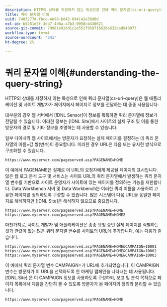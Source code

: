 ```yaml
---
description: HTTP의 상태를 저장하지 않는 특성으로 인해 쿼리 문자열(cs-uri-query)은 웹 애플리케이션 및 사이트 개발자가 페이지에서 페이지로 정보를 전달하는 데 종종 사용됩니다.
title: 쿼리 문자열 이해
uuid: 7403277d-fbce-4e98-bd42-894142e38d0d
exl-id: b5281e5f-3eb7-4d6a-a7b3-9958cb430621
source-git-commit: 79981e92dd1c2e552f958716626a632ead940973
workflow-type: tm+mt
source-wordcount: '341'
ht-degree: 2%

---
```


# 쿼리 문자열 이해{#understanding-the-query-string}

HTTP의 상태를 저장하지 않는 특성으로 인해 쿼리 문자열(cs-uri-query)은 웹 애플리케이션 및 사이트 개발자가 페이지에서 페이지로 정보를 전달하는 데 종종 사용됩니다.

대부분의 경우 웹 서버에서 [!DNL Sensor]이 정보를 획득하면 쿼리 문자열에 정보가 전달될 수 있습니다. 이러한 정보는 [!DNL Site]에서 사이트의 실제 구조 및 이를 통한 방문자의 경로 및 기타 정보를 조명하는 데 사용할 수 있습니다.

일부 다이내믹 웹 사이트에서는 방문자가 요청하는 실제 페이지를 결정하는 데 쿼리 문자열의 이름=값 쌍(변수)이 중요합니다. 이러한 경우 URL은 다음 또는 유사한 방식으로 구조화할 수 있습니다.

```
https://www.myserver.com/pageserved.asp?PAGENAME=HOME
```

이 예에서 PAGENAME은 실제로 이 URL의 요청자에게 제공될 페이지의 표시입니다. 많은 웹 로그 분석 도구 및 서비스는 사이트 URL의 쿼리 문자열에서 발생하는 쿼리 문자열 변수를 기반으로 사이트 운영자가 사이트에 있는 페이지를 정의하는 기능을 제한합니다. Data Workbench 서버 및 Data Workbench는 이러한 쿼리 이름을 사용하여 고유한 페이지를 정의하도록 구성할 수 있습니다. 많은 시스템이 다음 URL을 동일한 페이지로 해석하지만 [!DNL Site]은 해석하지 않으므로 중요합니다.

```
https://www.myserver.com/pageserved.asp?PAGENAME=HOME
https://www.myserver.com/pageserved.asp?PAGENAME=HOME2
```

마찬가지로, 사이트 개발자 및 애플리케이션은 종종 요청 중인 실제 페이지를 식별하는 것과 관련이 없는 많은 쿼리 문자열 변수를 사이트의 URL에 추가합니다. 예는 다음과 같습니다.

```
https://www.myserver.com/pageserved.asp?PAGENAME=HOME&CAMPAIGN=10001
https://www.myserver.com/pageserved.asp?PAGENAME=HOME&CAMPAIGN=10002
https://www.myserver.com/pageserved.asp?PAGENAME=HOME&CAMPAIGN=10003
```

이 예에서 쿼리 문자열 변수 CAMPAIGN=가 URL에 추가되었습니다. 이 CAMPAIGN 변수는 방문자가 이 URL을 선택하도록 한 마케팅 캠페인을 나타내는 데 사용됩니다. [!DNL Site] 은 이 CAMPAIGN 정보를 사용하도록 구성하되, 보고 및 분석 목적으로 페이지 목록에서 다음을 간단히 볼 수 있도록 방문자가 본 페이지의 정의와 분리할 수 있습니다.

```
https://www.myserver.com/pageserved.asp?PAGENAME=HOME
```
